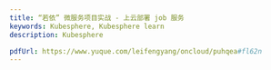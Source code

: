 ```yaml
---
title: “若依” 微服务项目实战 - 上云部署 job 服务
keywords: Kubesphere, Kubesphere learn
description: Kubesphere

pdfUrl: https://www.yuque.com/leifengyang/oncloud/puhqea#fl62n
---
```

